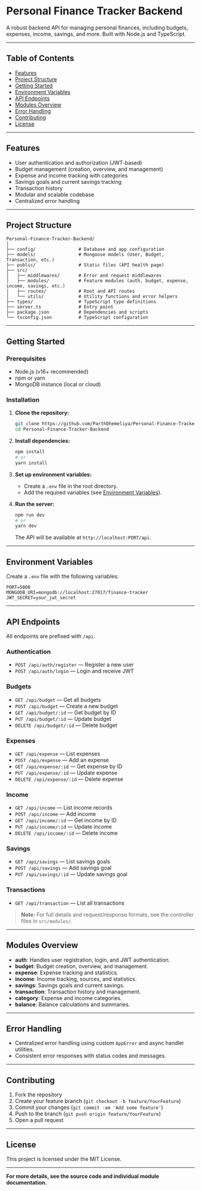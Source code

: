 # Personal Finance Tracker Backend

A robust backend API for managing personal finances, including budgets, expenses, income, savings, and more. Built with Node.js and TypeScript.

---

## Table of Contents

- [Features](#features)
- [Project Structure](#project-structure)
- [Getting Started](#getting-started)
- [Environment Variables](#environment-variables)
- [API Endpoints](#api-endpoints)
- [Modules Overview](#modules-overview)
- [Error Handling](#error-handling)
- [Contributing](#contributing)
- [License](#license)

---

## Features

- User authentication and authorization (JWT-based)
- Budget management (creation, overview, and management)
- Expense and income tracking with categories
- Savings goals and current savings tracking
- Transaction history
- Modular and scalable codebase
- Centralized error handling

---

## Project Structure

```
Personal-Finance-Tracker-Backend/
│
├── config/                # Database and app configuration
├── models/                # Mongoose models (User, Budget, Transaction, etc.)
├── public/                # Static files (API health page)
├── src/
│   ├── middlewares/       # Error and request middlewares
│   ├── modules/           # Feature modules (auth, budget, expense, income, savings, etc.)
│   ├── routes/            # Root and API routes
│   └── utils/             # Utility functions and error helpers
├── types/                 # TypeScript type definitions
├── server.ts              # Entry point
├── package.json           # Dependencies and scripts
└── tsconfig.json          # TypeScript configuration
```

---

## Getting Started

### Prerequisites

- Node.js (v16+ recommended)
- npm or yarn
- MongoDB instance (local or cloud)

### Installation

1. **Clone the repository:**

   ```bash
   git clone https://github.com/ParthDhemeliya/Personal-Finance-Tracker-Backend.git.
   cd Personal-Finance-Tracker-Backend
   ```

2. **Install dependencies:**

   ```bash
   npm install
   # or
   yarn install
   ```

3. **Set up environment variables:**
   - Create a `.env` file in the root directory.
   - Add the required variables (see [Environment Variables](#environment-variables)).

4. **Run the server:**

   ```bash
   npm run dev
   # or
   yarn dev
   ```

   The API will be available at `http://localhost:PORT/api`.

---

## Environment Variables

Create a `.env` file with the following variables:

```
PORT=5000
MONGODB_URI=mongodb://localhost:27017/finance-tracker
JWT_SECRET=your_jwt_secret
```

---

## API Endpoints

All endpoints are prefixed with `/api`.

### Authentication

- `POST /api/auth/register` — Register a new user
- `POST /api/auth/login` — Login and receive JWT

### Budgets

- `GET /api/budget` — Get all budgets
- `POST /api/budget` — Create a new budget
- `GET /api/budget/:id` — Get budget by ID
- `PUT /api/budget/:id` — Update budget
- `DELETE /api/budget/:id` — Delete budget

### Expenses

- `GET /api/expense` — List expenses
- `POST /api/expense` — Add an expense
- `GET /api/expense/:id` — Get expense by ID
- `PUT /api/expense/:id` — Update expense
- `DELETE /api/expense/:id` — Delete expense

### Income

- `GET /api/income` — List income records
- `POST /api/income` — Add income
- `GET /api/income/:id` — Get income by ID
- `PUT /api/income/:id` — Update income
- `DELETE /api/income/:id` — Delete income

### Savings

- `GET /api/savings` — List savings goals
- `POST /api/savings` — Add savings goal
- `PUT /api/savings/:id` — Update savings goal

### Transactions

- `GET /api/transaction` — List all transactions

> **Note:** For full details and request/response formats, see the controller files in `src/modules/`.

---

## Modules Overview

- **auth**: Handles user registration, login, and JWT authentication.
- **budget**: Budget creation, overview, and management.
- **expense**: Expense tracking and statistics.
- **income**: Income tracking, sources, and statistics.
- **savings**: Savings goals and current savings.
- **transaction**: Transaction history and management.
- **category**: Expense and income categories.
- **balance**: Balance calculations and summaries.

---

## Error Handling

- Centralized error handling using custom `AppError` and async handler utilities.
- Consistent error responses with status codes and messages.

---

## Contributing

1. Fork the repository
2. Create your feature branch (`git checkout -b feature/YourFeature`)
3. Commit your changes (`git commit -am 'Add some feature'`)
4. Push to the branch (`git push origin feature/YourFeature`)
5. Open a pull request

---

## License

This project is licensed under the MIT License.

---

**For more details, see the source code and individual module documentation.**
